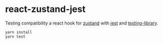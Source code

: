 # react-zustand-jest

Testing compatibility a react hook for [zustand](https://github.com/pmndrs/zustand)
with [jest](https://jestjs.io/) and [testing-library](https://testing-library.com/).

```
yarn install
yarn test
```
